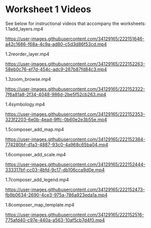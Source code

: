 # Worksheet 1 Videos

See below for instructional videos that accompany the worksheets:
1.1add_layers.mp4

https://user-images.githubusercontent.com/34129165/222151646-a42c1686-f68a-4c9a-ad80-c5d3d86f53cd.mp4

1.2reorder_layer.mp4

https://user-images.githubusercontent.com/34129165/222152263-58eb0c76-ef7d-454c-adc9-267b87fd84c3.mp4

1.3zoom_browse.mp4

https://user-images.githubusercontent.com/34129165/222152322-7f6a81a8-2f34-4048-986d-2be5f52cb263.mp4

1.4symbology.mp4

https://user-images.githubusercontent.com/34129165/222152353-323f2203-6e0b-4ead-9ffc-0b60e2e3b55e.mp4

1.5composer_add_map.mp4

https://user-images.githubusercontent.com/34129165/222152384-774280bf-d1a3-4887-93c0-4a968c65ba04.mp4

1.6composer_add_scale.mp4


https://user-images.githubusercontent.com/34129165/222152444-333317bf-cc03-4bfd-9c17-db106cca9d0e.mp4

1.7composer_add_legend.mp4

https://user-images.githubusercontent.com/34129165/222152473-fb9b0634-2690-4ce3-975a-786a923eda1a.mp4

1.8composer_map_template.mp4

https://user-images.githubusercontent.com/34129165/222152516-775afd40-c97e-440a-a563-10af5cb7d4f0.mp4

